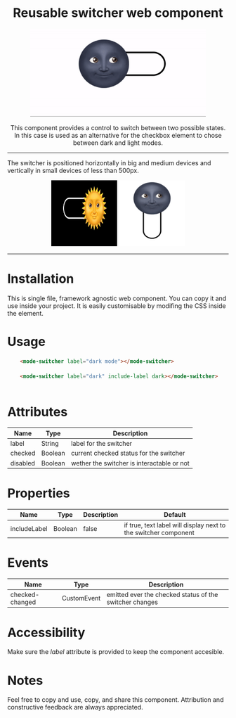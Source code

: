 <div align="center">

# Reusable switcher web component

<img src="./switcher.gif" alt="switcher component being clicked and changing from off to on, and back to off state" height="200" width="400"/>

This component provides a control to switch between two possible states. In this case is used as an alternative for the checkbox element to chose between dark and light modes.
</div>

---

The switcher is positioned horizontally in big and medium devices and vertically in small devices of less than 500px.

<div align="center">
<img src="./switcher-dark.png" alt="switcher component on big devices" height="150" width="150"/>
<img src="./switcher-light.png" alt="switcher component off small devices" height="150" width="150"/>

</div>

---

# Installation
This is single file, framework agnostic web component. You can copy it and use inside your project. It is easily customisable by modifing the CSS inside the <style></style> element. 

# Usage
```html
    <mode-switcher label="dark mode"></mode-switcher>
    
    <mode-switcher label="dark" include-label dark></mode-switcher>
   
```

# Attributes
| Name | Type | Description | 
| ---- | ---- | ----------- |
| label | String | label for the switcher | 
| checked | Boolean | current checked status for the switcher |
| disabled | Boolean | wether the switcher is interactable or not |

# Properties
| Name | Type | Description | Default |
| ---- | ---- | ----------- | -------- |
| includeLabel | Boolean | false | if true, text label will display next to the switcher component | false |

# Events
| Name | Type | Description |
| ---- | ---- | ----------- | 
| checked-changed | CustomEvent | emitted ever the checked status of the switcher changes

# Accessibility
Make sure the *label* attribute is provided to keep the component accesible.

# Notes
Feel free to copy and use, copy, and share this component. Attribution and constructive feedback are always appreciated.